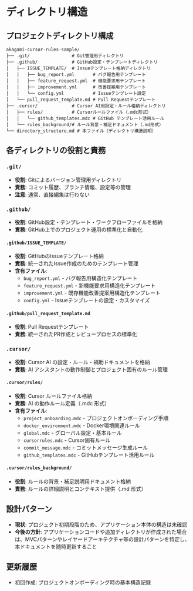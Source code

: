 # ディレクトリ構造

## プロジェクトディレクトリ構成

```
akagami-cursor-rules-sample/
├── .git/                # Git管理用ディレクトリ
├── .github/             # GitHub設定・テンプレートディレクトリ
│   ├── ISSUE_TEMPLATE/  # Issueテンプレート格納ディレクトリ
│   │   ├── bug_report.yml       # バグ報告用テンプレート
│   │   ├── feature_request.yml  # 機能要求用テンプレート
│   │   ├── improvement.yml      # 改善提案用テンプレート
│   │   └── config.yml           # Issueテンプレート設定
│   └── pull_request_template.md # Pull Requestテンプレート
├── .cursor/             # Cursor AI用設定・ルール格納ディレクトリ
│   ├── rules/           # Cursorルールファイル（.mdc形式）
│   │   └── github_templates.mdc # GitHub テンプレート活用ルール
│   └── rules_background/# ルール背景・補足ドキュメント（.md形式）
└── directory_structure.md # 本ファイル（ディレクトリ構造説明）
```

## 各ディレクトリの役割と責務

### `.git/`
- **役割**: Gitによるバージョン管理用ディレクトリ
- **責務**: コミット履歴、ブランチ情報、設定等の管理
- **注意**: 通常、直接編集は行わない

### `.github/`
- **役割**: GitHub設定・テンプレート・ワークフローファイルを格納
- **責務**: GitHub上でのプロジェクト運用の標準化と自動化

#### `.github/ISSUE_TEMPLATE/`
- **役割**: GitHubのIssueテンプレート格納
- **責務**: 統一されたIssue作成のためのテンプレート管理
- **含有ファイル**:
  - `bug_report.yml` - バグ報告用構造化テンプレート
  - `feature_request.yml` - 新機能要求用構造化テンプレート
  - `improvement.yml` - 既存機能改善提案用構造化テンプレート
  - `config.yml` - Issueテンプレートの設定・カスタマイズ

#### `.github/pull_request_template.md`
- **役割**: Pull Requestテンプレート
- **責務**: 統一されたPR作成とレビュープロセスの標準化

### `.cursor/`
- **役割**: Cursor AI の設定・ルール・補助ドキュメントを格納
- **責務**: AI アシスタントの動作制御とプロジェクト固有のルール管理

#### `.cursor/rules/`
- **役割**: Cursor ルールファイル格納
- **責務**: AI の動作ルール定義（.mdc 形式）
- **含有ファイル**:
  - `project_onboarding.mdc` - プロジェクトオンボーディング手順
  - `docker_environment.mdc` - Docker環境関連ルール
  - `global.mdc` - グローバル設定・基本ルール
  - `cursorrules.mdc` - Cursor固有ルール
  - `commit_message.mdc` - コミットメッセージ生成ルール
  - `github_templates.mdc` - GitHubテンプレート活用ルール

#### `.cursor/rules_background/`
- **役割**: ルールの背景・補足説明用ドキュメント格納
- **責務**: ルールの詳細説明とコンテキスト提供（.md 形式）

## 設計パターン
- **現状**: プロジェクト初期段階のため、アプリケーション本体の構造は未確認
- **今後の方針**: アプリケーションコードや追加ディレクトリが作成された場合は、MVCパターンやレイヤードアーキテクチャ等の設計パターンを特定し、本ドキュメントを随時更新すること

## 更新履歴
- 初回作成: プロジェクトオンボーディング時の基本構造記録 